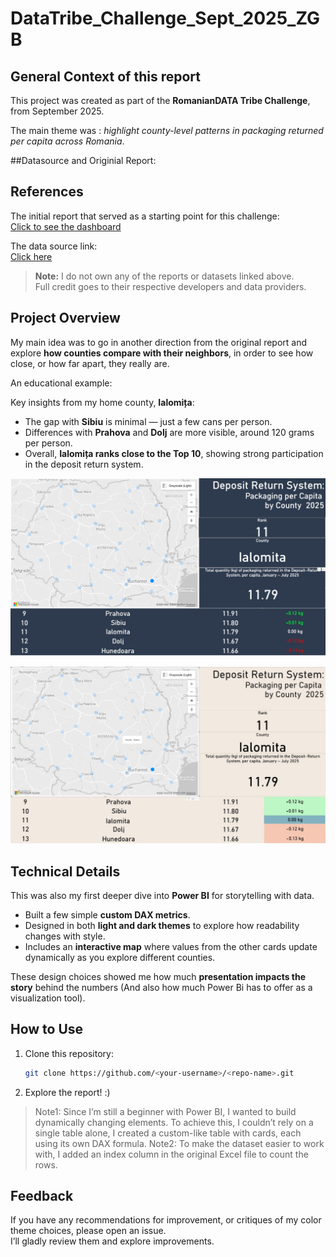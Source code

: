 # DataTribe_Challenge_Sept_2025_ZGB

## General Context of this report

This project was created as part of the **RomanianDATA Tribe Challenge**, from September 2025. 

The main theme was : *highlight county-level patterns in packaging returned per capita across Romania*.  


##Datasource and Originial Report:

## References

The initial report that served as a starting point for this challenge:  
[Click to see the dashboard](https://cumstam.ro/grafice/1280)

The data source link:  
[Click here](https://data.world/romanian-data/deposit-return-system-packaging-per-person-2025)

> **Note:** I do not own any of the reports or datasets linked above.  
> Full credit goes to their respective developers and data providers.


## Project Overview

My main idea was to go in another direction from the original report and explore **how counties compare with their neighbors**, in order to see how close, or how far apart, they really are.  

An educational example:

Key insights from my home county, **Ialomița**:
- The gap with **Sibiu** is minimal — just a few cans per person.  
- Differences with **Prahova** and **Dolj** are more visible, around 120 grams per person.
- Overall, **Ialomița ranks close to the Top 10**, showing strong participation in the deposit return system.


![Dark mode preview](darkmode.jpeg)

![Light mode preview](lightmode.jpeg)



## Technical Details

This was also my first deeper dive into **Power BI** for storytelling with data.  

- Built a few simple **custom DAX metrics**.  
- Designed in both **light and dark themes** to explore how readability changes with style.  
- Includes an **interactive map** where values from the other cards update dynamically as you explore different counties.  


These design choices showed me how much **presentation impacts the story** behind the numbers (And also how much Power Bi has to offer as a visualization tool). 

## How to Use
1. Clone this repository:  
   ```bash
   git clone https://github.com/<your-username>/<repo-name>.git

2. Explore the report! :)

> Note1: Since I’m still a beginner with Power BI, I wanted to build dynamically changing elements. To achieve this, I couldn’t rely on a single table alone, I created a custom-like table with cards, each using its own DAX formula.
> Note2: To make the dataset easier to work with, I added an index column in the original Excel file to count the rows.

## Feedback
If you have any recommendations for improvement, or critiques of my color theme choices, please open an issue.  
I’ll gladly review them and explore improvements.

